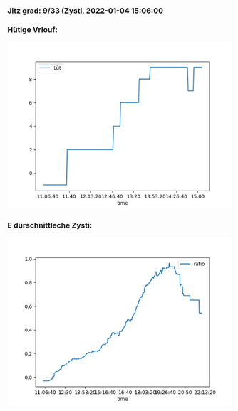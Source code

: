### Jitz grad: 9/33 (Zysti, 2022-01-04 15:06:00

### Hütige Vrlouf:
![Graph](Today.png)

### E durschnittleche Zysti:
![Graph](Zysti.png)